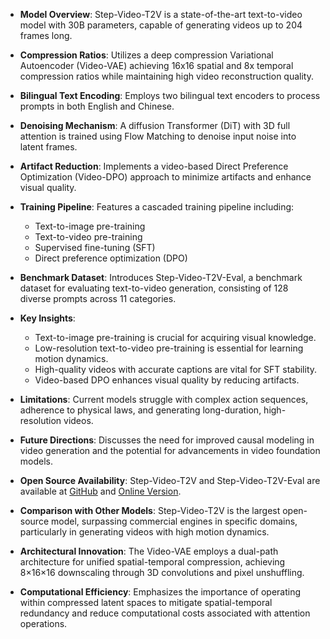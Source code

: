 - **Model Overview**: Step-Video-T2V is a state-of-the-art text-to-video model with 30B parameters, capable of generating videos up to 204 frames long.
  
- **Compression Ratios**: Utilizes a deep compression Variational Autoencoder (Video-VAE) achieving 16x16 spatial and 8x temporal compression ratios while maintaining high video reconstruction quality.

- **Bilingual Text Encoding**: Employs two bilingual text encoders to process prompts in both English and Chinese.

- **Denoising Mechanism**: A diffusion Transformer (DiT) with 3D full attention is trained using Flow Matching to denoise input noise into latent frames.

- **Artifact Reduction**: Implements a video-based Direct Preference Optimization (Video-DPO) approach to minimize artifacts and enhance visual quality.

- **Training Pipeline**: Features a cascaded training pipeline including:
  - Text-to-image pre-training
  - Text-to-video pre-training
  - Supervised fine-tuning (SFT)
  - Direct preference optimization (DPO)

- **Benchmark Dataset**: Introduces Step-Video-T2V-Eval, a benchmark dataset for evaluating text-to-video generation, consisting of 128 diverse prompts across 11 categories.

- **Key Insights**:
  - Text-to-image pre-training is crucial for acquiring visual knowledge.
  - Low-resolution text-to-video pre-training is essential for learning motion dynamics.
  - High-quality videos with accurate captions are vital for SFT stability.
  - Video-based DPO enhances visual quality by reducing artifacts.

- **Limitations**: Current models struggle with complex action sequences, adherence to physical laws, and generating long-duration, high-resolution videos.

- **Future Directions**: Discusses the need for improved causal modeling in video generation and the potential for advancements in video foundation models.

- **Open Source Availability**: Step-Video-T2V and Step-Video-T2V-Eval are available at [GitHub](https://github.com/stepfun-ai/Step-Video-T2V) and [Online Version](https://yuewen.cn/videos).

- **Comparison with Other Models**: Step-Video-T2V is the largest open-source model, surpassing commercial engines in specific domains, particularly in generating videos with high motion dynamics.

- **Architectural Innovation**: The Video-VAE employs a dual-path architecture for unified spatial-temporal compression, achieving 8×16×16 downscaling through 3D convolutions and pixel unshuffling.

- **Computational Efficiency**: Emphasizes the importance of operating within compressed latent spaces to mitigate spatial-temporal redundancy and reduce computational costs associated with attention operations.